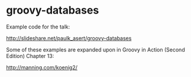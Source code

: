 groovy-databases
================

Example code for the talk:

http://slideshare.net/paulk_asert/groovy-databases

Some of these examples are expanded upon in Groovy in Action (Second Edition) Chapter 13:

http://manning.com/koenig2/

